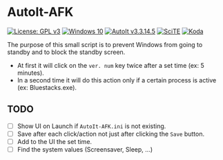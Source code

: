 # AutoIt-AFK

[![License: GPL v3](https://img.shields.io/badge/License-GPLv3-blue.svg?logo=gnu)](https://www.gnu.org/licenses/gpl-3.0)
[![Windows 10](https://img.shields.io/badge/Windows-10-blue?logo=windows)](https://www.microsoft.com/)
[![AutoIt v3.3.14.5](https://img.shields.io/badge/AutoIt-v3.3.14.5-blue)](https://www.autoitscript.com/site/)
[![SciTE](https://img.shields.io/badge/Editor-SciTE-blue)](https://www.autoitscript.com/site/autoit-script-editor/)
[![Koda](https://img.shields.io/badge/Editor-Koda-lightgrey)](http://koda.darkhost.ru/wiki/doku.php?id=koda:en:start)

The purpose of this small script is to prevent Windows from going to standby and to block the standby screen.

- At first it will click on the `ver. num` key twice after a set time (ex: 5 minutes).
- In a second time it will do this action only if a certain process is active (ex: Bluestacks.exe).

## TODO

- [ ] Show UI on Launch if `AutoIt-AFK.ini` is not existing.
- [ ] Save after each click/action not just after clicking the `Save` button.
- [ ] Add to the UI the set time.
- [ ] Find the system values (Screensaver, Sleep, ...)
